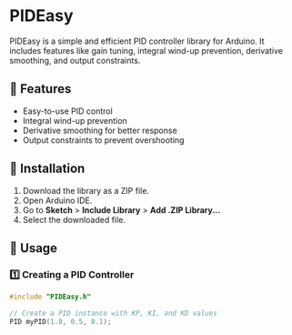 # PIDEasy

PIDEasy is a simple and efficient PID controller library for Arduino. It includes features like gain tuning, integral wind-up prevention, derivative smoothing, and output constraints.

## 📌 Features
- Easy-to-use PID control
- Integral wind-up prevention
- Derivative smoothing for better response
- Output constraints to prevent overshooting

## 🚀 Installation
1. Download the library as a ZIP file.
2. Open Arduino IDE.
3. Go to **Sketch** > **Include Library** > **Add .ZIP Library...**
4. Select the downloaded file.

## 🔧 Usage
### 1️⃣ **Creating a PID Controller**
```cpp
#include "PIDEasy.h"

// Create a PID instance with KP, KI, and KD values
PID myPID(1.0, 0.5, 0.1);
